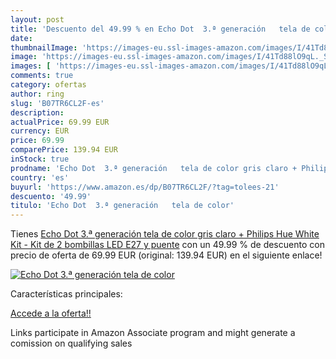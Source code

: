 ```yaml
---
layout: post
title: 'Descuento del 49.99 % en Echo Dot  3.ª generación   tela de color'
date: 
thumbnailImage: 'https://images-eu.ssl-images-amazon.com/images/I/41Td88lO9qL._SL200_.jpg'
image: 'https://images-eu.ssl-images-amazon.com/images/I/41Td88lO9qL._SL200_.jpg'
images: [ 'https://images-eu.ssl-images-amazon.com/images/I/41Td88lO9qL._SL200_.jpg' ]
comments: true
category: ofertas
author: ring
slug: 'B07TR6CL2F-es'
description:
actualPrice: 69.99 EUR
currency: EUR
price: 69.99
comparePrice: 139.94 EUR
inStock: true
prodname: 'Echo Dot  3.ª generación   tela de color gris claro + Philips Hue White Kit - Kit de 2 bombillas LED E27 y puente'
country: 'es'
buyurl: 'https://www.amazon.es/dp/B07TR6CL2F/?tag=tolees-21'
descuento: '49.99'
titulo: 'Echo Dot  3.ª generación   tela de color'
---
```


Tienes [Echo Dot  3.ª generación   tela de color gris claro + Philips Hue White Kit - Kit de 2 bombillas LED E27 y puente](https://www.amazon.es/dp/B07TR6CL2F/?tag=tolees-21) con un 49.99 % de descuento con precio de oferta de 69.99 EUR (original: 139.94 EUR) en el siguiente enlace!

[![Echo Dot  3.ª generación   tela de color](https://images-eu.ssl-images-amazon.com/images/I/41Td88lO9qL._SL200_.jpg)](https://www.amazon.es/dp/B07TR6CL2F/?tag=tolees-21)

Características principales:


[Accede a la oferta!!](https://www.amazon.es/dp/B07TR6CL2F/?tag=tolees-21)

Links participate in Amazon Associate program and might generate a comission on qualifying sales


